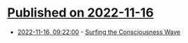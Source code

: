 # [Published on 2022-11-16](index.md)

* [2022-11-16, 09:22:00](https://soylentnews.org/article.pl?sid=22/11/15/1545213&from=rss) - [Surfing the Consciousness Wave](https://soylentnews.org/article.pl?sid=22/11/15/1545213&from=rss)
